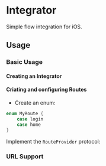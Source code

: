 # Integrator

Simple flow integration for iOS.

## Usage
### Basic Usage

#### Creating an Integrator

#### Criating and configuring Routes

- Create an enum:
```swift
enum MyRoute {
    case login
    case home
}
```

Implement the `RouteProvider` protocol:

### URL Support
